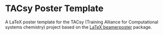 # TACsy Poster Template
A LaTeX poster template for the TACsy (Training Alliance for Comput­ational systems chemistry) project based on the [LaTeX beamerposter](https://github.com/deselaers/latex-beamerposter) package.

